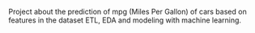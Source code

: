 Project about the prediction of mpg (Miles Per Gallon) of cars based on features in the dataset
ETL, EDA and modeling with machine learning.
